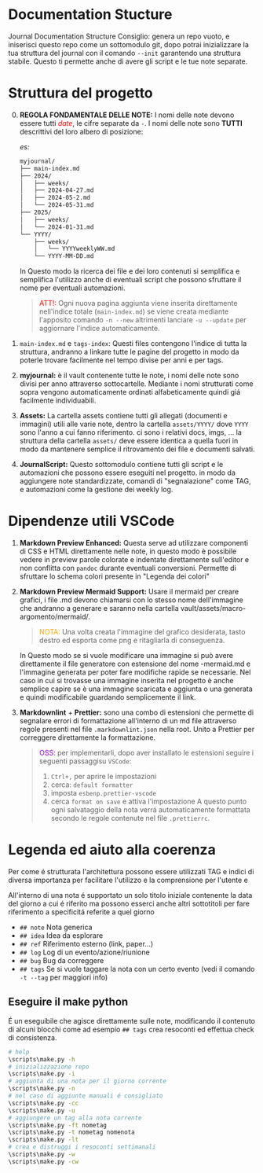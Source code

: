 # Documentation Stucture

Journal Documentation Structure
Consiglio: genera un repo vuoto, e iniserisci questo repo come un sottomodulo git, dopo potrai inizializzare la tua struttura del journal con il comando `--init` garantendo una struttura stabile. Questo ti permette anche di avere gli script e le tue note separate.

# Struttura del progetto

0. **REGOLA FONDAMENTALE DELLE NOTE:** I nomi delle note devono essere tutti <span style="color:red">_date_</span>, le cifre separate da `-`. I nomi delle note sono **TUTTI** descrittivi del loro albero di posizione:

   _es:_

   ```bash
   myjournal/
   ├── main-index.md
   ├── 2024/
   │   ├── weeks/
   │   ├── 2024-04-27.md
   │   ├── 2024-05-2.md
   │   └── 2024-05-31.md
   ├── 2025/
   │   ├── weeks/
   │   └── 2024-01-31.md
   └── YYYY/
       ├── weeks/
       │   └── YYYYweeklyWW.md
       └── YYYY-MM-DD.md
   ```

   In Questo modo la ricerca dei file e dei loro contenuti si semplifica e semplifica l'utilizzo anche di eventuali script che possono sfruttare il nome per eventuali automazioni.

   > <span style="color: red;">ATT!:</span> Ogni nuova pagina aggiunta viene inserita direttamente nell'indice totale (`main-index.md`) se viene creata mediante l'apposito comando `-n --new` altrimenti lanciare `-u --update` per aggiornare l'indice automaticamente.

1. `main-index.md` e `tags-index`: Questi files contengono l'indice di tutta la struttura, andranno a linkare tutte le pagine del progetto in modo da poterle trovare facilmente nel tempo divise per anni e per tags.

2. **myjournal:** è il vault contenente tutte le note, i nomi delle note sono divisi per anno attraverso sottocartelle. Mediante i nomi strutturati come sopra vengono automaticamente ordinati alfabeticamente quindi giá facilmente individuabili.

3. **Assets:** La cartella assets contiene tutti gli allegati (documenti e immagini) utili alle varie note, dentro la cartella `assets/YYYY/` dove `YYYY` sono l'anno a cui fanno riferimento. ci sono i relativi docs, imgs, ... la struttura della cartella `assets/` deve essere identica a quella fuori in modo da mantenere semplice il ritrovamento dei file e documenti salvati.

4. **JournalScript:** Questo sottomodulo contiene tutti gli script e le automazioni che possono essere eseguiti nel progetto. in modo da aggiungere note standardizzate, comandi di "segnalazione" come TAG, e automazioni come la gestione dei weekly log.

# Dipendenze utili VSCode

1. **Markdown Preview Enhanced:** Questa serve ad utilizzare componenti di CSS e HTML direttamente nelle note, in questo modo è possibile vedere in preview parole colorate e indentate direttamente sull'editor e non conflitta con `pandoc` durante eventuali conversioni. Permette di sfruttare lo schema colori presente in "Legenda dei colori"

2. **Markdown Preview Mermaid Support:** Usare il mermaid per creare grafici, i file .md devono chiamarsi con lo stesso nome dell'immagine che andranno a generare e saranno nella cartella vault/assets/macro-argomento/mermaid/.

   > <span style="color: orange;">NOTA:</span> Una volta creata l'immagine del grafico desiderata, tasto destro ed esporta come png e ritagliarla di conseguenza.

   In Questo modo se si vuole modificare una immagine si può avere direttamente il file generatore con estensione del nome -mermaid.md e l'immagine generata per poter fare modifiche rapide se necessarie. Nel caso in cui si trovasse una immagine inserita nel progetto è anche semplice capire se è una immagine scaricata e aggiunta o una generata e quindi modificabile guardando semplicemente il link.

3. **Markdownlint** + **Prettier:** sono una combo di estensioni che permette di segnalare errori di formattazione all'interno di un md file attraverso regole presenti nel file `.markdownlint.json` nella root. Unito a Prettier per correggere direttamente la formattazione.

   > <span style="color: darkviolet;">OSS:</span> per implementarli, dopo aver installato le
   > estensioni seguire i seguenti passaggisu `VSCode`:
   >
   > 1. `Ctrl+,` per aprire le impostazioni
   > 2. cerca: `default formatter`
   > 3. imposta `esbenp.prettier-vscode`
   > 4. cerca `format on save` e attiva l'impostazione A questo punto ogni salvataggio della nota verrá automaticamente formattata secondo le regole contenute nel file `.prettierrc`.

# Legenda ed aiuto alla coerenza

Per come é strutturata l'architettura possono essere utilizzati TAG e indici di diversa importanza per facilitare l'utilizzo e la comprensione per l'utente e

All'interno di una nota é supportato un solo titolo iniziale contenente la data del giorno a cui é riferito ma possono esserci anche altri sottotitoli per fare riferimento a specificitá referite a quel giorno

- `## note` Nota generica
- `## idea` Idea da esplorare
- `## ref` Riferimento esterno (link, paper...)
- `## log` Log di un evento/azione/riunione
- `## bug` Bug da correggere
- `## tags` Se si vuole taggare la nota con un certo evento (vedi il comando `-t --tag` per maggiori info)

## Eseguire il make python

É un eseguibile che agisce direttamente sulle note, modificando il contenuto di alcuni blocchi come ad esempio `## tags` crea resoconti ed effettua check di consistenza.

```bash
# help
\scripts\make.py -h
# inizializzazione repo
\scripts\make.py -i
# aggiunta di una nota per il giorno corrente
\scripts\make.py -n
# nel caso di aggiunte manuali é consigliato
\scripts\make.py -cc
\scripts\make.py -u
# aggiungere un tag alla nota corrente
\scripts\make.py -ft nometag
\scripts\make.py -t nometag nomenota
\scripts\make.py -lt
# crea e distruggi i resoconti settimanali
\scripts\make.py -w
\scripts\make.py -cw
```
